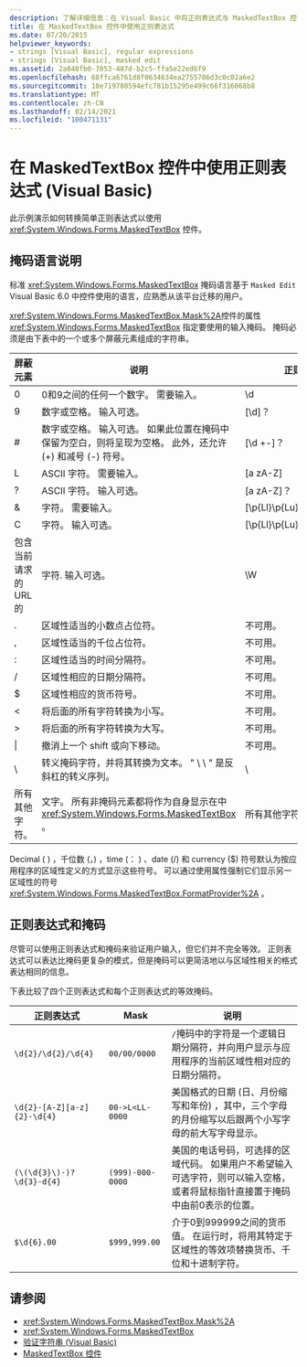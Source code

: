 ```yaml
---
description: 了解详细信息：在 Visual Basic 中将正则表达式与 MaskedTextBox 控件一起使用
title: 在 MaskedTextBox 控件中使用正则表达式
ms.date: 07/20/2015
helpviewer_keywords:
- strings [Visual Basic], regular expressions
- strings [Visual Basic], masked edit
ms.assetid: 2a048fb0-7053-487d-b2c5-ffa5e22ed6f9
ms.openlocfilehash: 68ffca6761d8f0634634ea2755786d3c0c02a6e2
ms.sourcegitcommit: 10e719780594efc781b15295e499c66f316068b8
ms.translationtype: MT
ms.contentlocale: zh-CN
ms.lasthandoff: 02/14/2021
ms.locfileid: "100471131"
---
```

# <a name="using-regular-expressions-with-the-maskedtextbox-control-in-visual-basic"></a>在 MaskedTextBox 控件中使用正则表达式 (Visual Basic)

此示例演示如何转换简单正则表达式以使用 <xref:System.Windows.Forms.MaskedTextBox> 控件。  
  
## <a name="description-of-the-masking-language"></a>掩码语言说明  

 标准 <xref:System.Windows.Forms.MaskedTextBox> 掩码语言基于 `Masked Edit` Visual Basic 6.0 中控件使用的语言，应熟悉从该平台迁移的用户。  
  
 <xref:System.Windows.Forms.MaskedTextBox.Mask%2A>控件的属性 <xref:System.Windows.Forms.MaskedTextBox> 指定要使用的输入掩码。 掩码必须是由下表中的一个或多个屏蔽元素组成的字符串。  
  
|屏蔽元素|说明|正则表达式元素|  
|---------------------|-----------------|--------------------------------|  
|0|0和9之间的任何一个数字。 需要输入。|\d|  
|9|数字或空格。 输入可选。|[\d]？|  
|#|数字或空格。 输入可选。 如果此位置在掩码中保留为空白，则将呈现为空格。 此外，还允许 (+) 和减号 (-) 符号。|[\d +-]？|  
|L|ASCII 字符。 需要输入。|[a zA-Z]|  
|?|ASCII 字符。 输入可选。|[a zA-Z]？|  
|&|字符。 需要输入。|[\p{Ll}\p{Lu}\p{Lt}\p{Lm}\p{Lo}]|  
|C|字符。 输入可选。|[\p{Ll}\p{Lu}\p{Lt}\p{Lm}\p{Lo}]?|  
|包含当前请求的 URL 的|字符. 输入可选。|\W|  
|.|区域性适当的小数点占位符。|不可用。|  
|,|区域性适当的千位占位符。|不可用。|  
|:|区域性适当的时间分隔符。|不可用。|  
|/|区域性相应的日期分隔符。|不可用。|  
|$|区域性相应的货币符号。|不可用。|  
|\<|将后面的所有字符转换为小写。|不可用。|  
|>|将后面的所有字符转换为大写。|不可用。|  
|&#124;|撤消上一个 shift 或向下移动。|不可用。|  
|&#92;|转义掩码字符，并将其转换为文本。 " \\ \\ " 是反斜杠的转义序列。|&#92;|  
|所有其他字符。|文字。 所有非掩码元素都将作为自身显示在中 <xref:System.Windows.Forms.MaskedTextBox> 。|所有其他字符。|  
  
 Decimal ( ) ，千位数 (，) ，time (： ) 、date (/) 和 currency ($) 符号默认为按应用程序的区域性定义的方式显示这些符号。 可以通过使用属性强制它们显示另一区域性的符号 <xref:System.Windows.Forms.MaskedTextBox.FormatProvider%2A> 。  
  
## <a name="regular-expressions-and-masks"></a>正则表达式和掩码  

 尽管可以使用正则表达式和掩码来验证用户输入，但它们并不完全等效。 正则表达式可以表达比掩码更复杂的模式，但是掩码可以更简洁地以与区域性相关的格式表达相同的信息。  
  
 下表比较了四个正则表达式和每个正则表达式的等效掩码。  
  
|正则表达式|Mask|说明|  
|------------------------|----------|-----------|  
|`\d{2}/\d{2}/\d{4}`|`00/00/0000`|`/`掩码中的字符是一个逻辑日期分隔符，并向用户显示与应用程序的当前区域性相对应的日期分隔符。|  
|`\d{2}-[A-Z][a-z]{2}-\d{4}`|`00->L<LL-0000`|美国格式的日期 (日、月份缩写和年份) ，其中，三个字母的月份缩写以后跟两个小写字母的前大写字母显示。|  
|`(\(\d{3}\)-)?\d{3}-d{4}`|`(999)-000-0000`|美国的电话号码，可选择的区域代码。 如果用户不希望输入可选字符，则可以输入空格，或者将鼠标指针直接置于掩码中由前0表示的位置。|  
|`$\d{6}.00`|`$999,999.00`|介于0到999999之间的货币值。 在运行时，将用其特定于区域性的等效项替换货币、千位和十进制字符。|  
  
## <a name="see-also"></a>请参阅

- <xref:System.Windows.Forms.MaskedTextBox.Mask%2A>
- <xref:System.Windows.Forms.MaskedTextBox>
- [验证字符串 (Visual Basic)](validating-strings.md)
- [MaskedTextBox 控件](/dotnet/desktop/winforms/controls/maskedtextbox-control-windows-forms)
